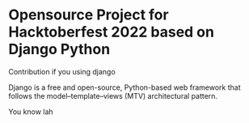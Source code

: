 # Opensource Project for Hacktoberfest 2022 based on Django Python

Contribution if you using django

Django is a free and open-source, Python-based web framework that follows the model–template–views (MTV) architectural pattern.

You know lah
